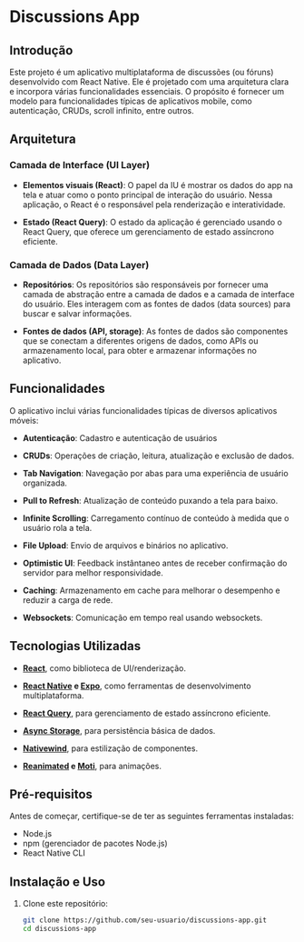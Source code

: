 # Discussions App

## Introdução

Este projeto é um aplicativo multiplataforma de discussões (ou fóruns) desenvolvido com React Native. Ele é projetado com uma arquitetura clara e incorpora várias funcionalidades essenciais. O propósito é fornecer um modelo para funcionalidades típicas de aplicativos mobile, como autenticação, CRUDs, scroll infinito, entre outros.

## Arquitetura

### Camada de Interface (UI Layer)

- **Elementos visuais (React)**: O papel da IU é mostrar os dados do app na tela e atuar como o ponto principal de interação do usuário. Nessa aplicação, o React é o responsável pela renderização e interatividade.

- **Estado (React Query)**: O estado da aplicação é gerenciado usando o React Query, que oferece um gerenciamento de estado assíncrono eficiente.

### Camada de Dados (Data Layer)

- **Repositórios**: Os repositórios são responsáveis por fornecer uma camada de abstração entre a camada de dados e a camada de interface do usuário. Eles interagem com as fontes de dados (data sources) para buscar e salvar informações.

- **Fontes de dados (API, storage)**: As fontes de dados são componentes que se conectam a diferentes origens de dados, como APIs ou armazenamento local, para obter e armazenar informações no aplicativo.

## Funcionalidades

O aplicativo inclui várias funcionalidades típicas de diversos aplicativos móveis:

- **Autenticação**: Cadastro e autenticação de usuários

- **CRUDs**: Operações de criação, leitura, atualização e exclusão de dados.

- **Tab Navigation**: Navegação por abas para uma experiência de usuário organizada.

- **Pull to Refresh**: Atualização de conteúdo puxando a tela para baixo.

- **Infinite Scrolling**: Carregamento contínuo de conteúdo à medida que o usuário rola a tela.

- **File Upload**: Envio de arquivos e binários no aplicativo.

- **Optimistic UI**: Feedback instântaneo antes de receber confirmação do servidor para melhor responsividade.

- **Caching**: Armazenamento em cache para melhorar o desempenho e reduzir a carga de rede.

- **Websockets**: Comunicação em tempo real usando websockets.

## Tecnologias Utilizadas

- **[React](https://react.dev)**, como biblioteca de UI/renderização.

- **[React Native](https://reactnative.dev/) e [Expo](https://expo.dev)**, como ferramentas de desenvolvimento multiplataforma.

- **[React Query](https://tanstack.com/query)**, para gerenciamento de estado assíncrono eficiente.

- **[Async Storage](https://react-native-async-storage.github.io/async-storage/)**, para persistência básica de dados.

- **[Nativewind](https://www.nativewind.dev)**, para estilização de componentes.

- **[Reanimated](https://www.reanimated2.com) e [Moti](https://moti.fyi)**, para animações.

## Pré-requisitos

Antes de começar, certifique-se de ter as seguintes ferramentas instaladas:

- Node.js
- npm (gerenciador de pacotes Node.js)
- React Native CLI

## Instalação e Uso

1. Clone este repositório:

   ```bash
   git clone https://github.com/seu-usuario/discussions-app.git
   cd discussions-app
   ```
